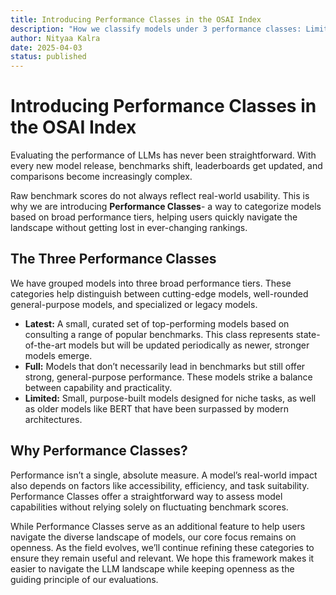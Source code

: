 ```yaml
--- 
title: Introducing Performance Classes in the OSAI Index
description: "How we classify models under 3 performance classes: Limited, Full and Latest"
author: Nityaa Kalra
date: 2025-04-03
status: published
---
```


# Introducing Performance Classes in the OSAI Index
<author :author="author"></author>

Evaluating the performance of LLMs has never been straightforward. With every new model release, benchmarks shift, leaderboards get updated, and comparisons become increasingly complex.

Raw benchmark scores do not always reflect real-world usability. This is why we are introducing **Performance Classes**- a way to categorize models based on broad performance tiers, helping users quickly navigate the landscape without getting lost in ever-changing rankings.

## The Three Performance Classes

We have grouped models into three broad performance tiers. These categories help distinguish between cutting-edge models, well-rounded general-purpose models, and specialized or legacy models.

* **Latest:** A small, curated set of top-performing models based on consulting a range of popular benchmarks. This class represents state-of-the-art models but will be updated periodically as newer, stronger models emerge.
* **Full:** Models that don’t necessarily lead in benchmarks but still offer strong, general-purpose performance. These models strike a balance between capability and practicality.
* **Limited:** Small, purpose-built models designed for niche tasks, as well as older models like BERT that have been surpassed by modern architectures.

## Why Performance Classes?

Performance isn’t a single, absolute measure. A model’s real-world impact also depends on factors like accessibility, efficiency, and task suitability. Performance Classes offer a straightforward way to assess model capabilities without relying solely on fluctuating benchmark scores.

While Performance Classes serve as an additional feature to help users navigate the diverse landscape of models, our core focus remains on openness. As the field evolves, we’ll continue refining these categories to ensure they remain useful and relevant. We hope this framework makes it easier to navigate the LLM landscape while keeping openness as the guiding principle of our evaluations.



